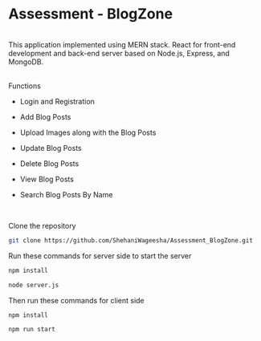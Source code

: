 <h1>Assessment - BlogZone</h1>
<br/>
This application implemented using MERN stack. React for front-end development and back-end server based on Node.js, Express, and MongoDB.
<br/><br/>

Functions

* Login and Registration

* Add Blog Posts

* Upload Images along with the Blog Posts

* Update Blog Posts

* Delete Blog Posts

* View Blog Posts

* Search Blog Posts By Name

<br/>

Clone the repository
```sh
git clone https://github.com/ShehaniWageesha/Assessment_BlogZone.git
```

Run these commands for server side to start the server

```sh
npm install
```

```sh
node server.js
```

Then run these commands for client side

```sh
npm install
```

```sh
npm run start
```
